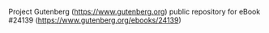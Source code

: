 Project Gutenberg (https://www.gutenberg.org) public repository for eBook #24139 (https://www.gutenberg.org/ebooks/24139)
